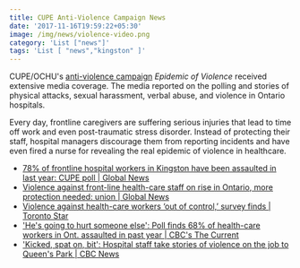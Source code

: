 ```yaml
---
title: CUPE Anti-Violence Campaign News
date: '2017-11-16T19:59:22+05:30'
image: /img/news/violence-video.png
category: 'List ["news"]'
tags: 'List [ "news","kingston" ]'
---
```


CUPE/OCHU's [anti-violence campaign](http://http://www.epidemicofviolence.ca/) _Epidemic of Violence_ received extensive media coverage. The media reported on the polling and stories of physical attacks, sexual harassment, verbal abuse, and violence in Ontario hospitals. 

Every day, frontline caregivers are suffering serious injuries that lead to time off work and even post-traumatic stress disorder. Instead of protecting their staff, hospital managers discourage them from reporting incidents and have even fired a nurse for revealing the real epidemic of violence in healthcare.





- [78% of frontline hospital workers in Kingston have been assaulted in last year: CUPE poll | Global News](https://globalnews.ca/news/3853160/78-of-frontline-hospital-workers-in-kingston-have-been-assaulted-in-last-year-cupe-poll/)
- [Violence against front-line health-care staff on rise in Ontario, more protection needed: union | Global News](https://globalnews.ca/news/3844473/violence-against-front-line-health-care-staff-on-rise-in-ontario/)
- [Violence against health-care workers ‘out of control,’ survey finds | Toronto Star](https://www.thestar.com/news/gta/2017/11/05/violence-against-health-care-workers-out-of-control-survey-finds.html)
- ['He's going to hurt someone else': Poll finds 68% of health-care workers in Ont. assaulted in past year | CBC's The Current](http://www.cbc.ca/radio/thecurrent/the-current-for-november-6-2017-1.4386737/he-s-going-to-hurt-someone-else-poll-finds-68-of-health-care-workers-in-ont-assaulted-in-past-year-1.4386738)
- ['Kicked, spat on, bit': Hospital staff take stories of violence on the job to Queen's Park | CBC News](http://www.cbc.ca/news/canada/toronto/health-care-violence-unions-protection-1.4388327)



